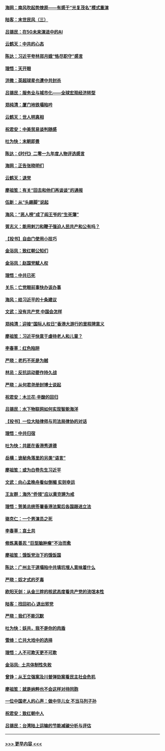 #### [海网：南风吹起势燎原——有感于“光复茂名”模式重演](../pages/nsc993/n11732308.md?t=12201611) 
#### [陆客：末世民风（三）](../pages/nsc993/n11732211.md?t=12201611) 
#### [吕锡民：在5G未来演进中的AI](../pages/nsc993/n11730010.md?t=12201611) 
#### [云鹤天：中共的心态](../pages/nsc993/n11729906.md?t=12201611) 
#### [陈达：习近平夸林郑月娥“恪尽职守”感言](../pages/nsc993/n11729881.md?t=12201611) 
#### [理悟：天开眼](../pages/nsc993/n11729699.md?t=12201611) 
#### [洪微：英超球星也遭中共封杀](../pages/nsc993/n11727243.md?t=12201611) 
#### [吕锡民：服务业与城市化——全球宏观经济转型](../pages/nsc993/n11725845.md?t=12201611) 
#### [郑纯清：厦门地铁塌陷吟](../pages/nsc993/n11725813.md?t=12201611) 
#### [云鹤天：世人明真相](../pages/nsc993/n11725621.md?t=12201611) 
#### [祝君安：中美贸易谈判随感](../pages/nsc993/n11725609.md?t=12201611) 
#### [吐为快：末朝即景](../pages/nsc993/n11723365.md?t=12201611) 
#### [陈达：《时代》二零一九年度人物评选感言](../pages/nsc993/n11723337.md?t=12201611) 
#### [海网：正告张晓明们](../pages/nsc993/n11723228.md?t=12201611) 
#### [云鹤天：退党](../pages/nsc993/n11723056.md?t=12201611) 
#### [廖祖笙：有关“回去和他们再谈谈”的通报](../pages/nsc993/n11722442.md?t=12201611) 
#### [伍新：从“头踢脚”说起](../pages/nsc993/n11722429.md?t=12201611) 
#### [海风：“恶人榜”成了阎王爷的“生死簿”](../pages/nsc993/n11722272.md?t=12201611) 
#### [胥志义：能用剌刀和鞭子强迫人民共产和公有吗？](../pages/nsc993/n11720569.md?t=12201611) 
#### [【投书】自由门使用小技巧](../pages/nsc993/n11720180.md?t=12201611) 
#### [金浴凤：致红朝公知们](../pages/nsc993/n11720563.md?t=12201611) 
#### [金浴凤：赵国党赋人权](../pages/nsc993/n11720533.md?t=12201611) 
#### [理悟：中共已死](../pages/nsc993/n11720233.md?t=12201611) 
#### [关乐：亡党眼前事快办该办事](../pages/nsc993/n11719160.md?t=12201611) 
#### [海风：给习近平的十条建议](../pages/nsc993/n11717616.md?t=12201611) 
#### [文武：没有共产党 中国会怎样](../pages/nsc993/n11717584.md?t=12201611) 
#### [郑纯清：迎接“国际人权日”香港大游行的里程牌意义](../pages/nsc993/n11717417.md?t=12201611) 
#### [廖祖笙：习近平快意于虐待老人和儿童？](../pages/nsc993/n11715313.md?t=12201611) 
#### [李春草：红色陷阱](../pages/nsc993/n11715029.md?t=12201611) 
#### [严晓：老朽不死是为贼](../pages/nsc993/n11712910.md?t=12201611) 
#### [林忌：反抗运动要作持久战](../pages/nsc993/n11712623.md?t=12201611) 
#### [严晓：从何君尧册封博士说起](../pages/nsc993/n11712465.md?t=12201611) 
#### [祝君安：木兰花·辛酸的回归](../pages/nsc993/n11712381.md?t=12201611) 
#### [吕锡民：水下物联网如何实现智能海洋](../pages/nsc993/n11711158.md?t=12201611) 
#### [【投书】一位大陆律师与司法局律协的对话](../pages/nsc993/n11709675.md?t=12201611) 
#### [理悟：中共归宿](../pages/nsc993/n11710059.md?t=12201611) 
#### [吐为快：共匪在香港秀道德](../pages/nsc993/n11709979.md?t=12201611) 
#### [岳横：诡秘角落里的另类“语言”](../pages/nsc993/n11709792.md?t=12201611) 
#### [廖祖笙：或为白卷先生习近平](../pages/nsc993/n11708330.md?t=12201611) 
#### [文武：向心孟晚舟看似倒楣 实则幸运](../pages/nsc993/n11708236.md?t=12201611) 
#### [王友群：海外“侨领”应以黄克锵为戒](../pages/nsc993/n11706176.md?t=12201611) 
#### [理悟：贺美总统签署香港法案后各国跟进立法](../pages/nsc993/n11706853.md?t=12201611) 
#### [骆克仁：一个男演员之死](../pages/nsc993/n11706677.md?t=12201611) 
#### [李春草：哀土共](../pages/nsc993/n11706255.md?t=12201611) 
#### [修炼真善忍 “巨型脑肿瘤”不治而愈](../pages/nsc993/n11705340.md?t=12201611) 
#### [廖祖笙：饿饭党治下的饿饭国](../pages/nsc993/n11705085.md?t=12201611) 
#### [陈达：广州主干道塌陷中共填坑埋人意味着什么](../pages/nsc993/n11705046.md?t=12201611) 
#### [严晓：奴才式的歹毒](../pages/nsc993/n11704826.md?t=12201611) 
#### [欧阳天剑：从金三胖的核武态度看共产党的流氓本性](../pages/nsc993/n11702238.md?t=12201611) 
#### [陆客：找回初心 退出邪党](../pages/nsc993/n11702213.md?t=12201611) 
#### [严晓：我们不能沉默](../pages/nsc993/n11702110.md?t=12201611) 
#### [吐为快：妖共，我不是你的肉盾](../pages/nsc993/n11701366.md?t=12201611) 
#### [雪绮：亡共大戏中的选择](../pages/nsc993/n11699922.md?t=12201611) 
#### [理悟：人不可欺天更不可欺](../pages/nsc993/n11699657.md?t=12201611) 
#### [金浴凤:  土共体制性失败](../pages/nsc993/n11699361.md?t=12201611) 
#### [曾铮：从王立强案及川普弹劾案看民主社会危机](../pages/nsc993/n11699318.md?t=12201611) 
#### [廖祖笙：就是纳粹也不会这样对待同胞](../pages/nsc993/n11697658.md?t=12201611) 
#### [一位中国老人的心声：做中华儿女 不当马列子孙](../pages/nsc993/n11697525.md?t=12201611) 
#### [祝君安：致红朝中人](../pages/nsc993/n11697518.md?t=12201611) 
#### [吕锡民：台湾陆上运输的节能减碳分析与评估](../pages/nsc993/n11694983.md?t=12201611) 

----
#### [ >>> 更早内容 <<< ](../indexes/nsc993-earlier.md)
